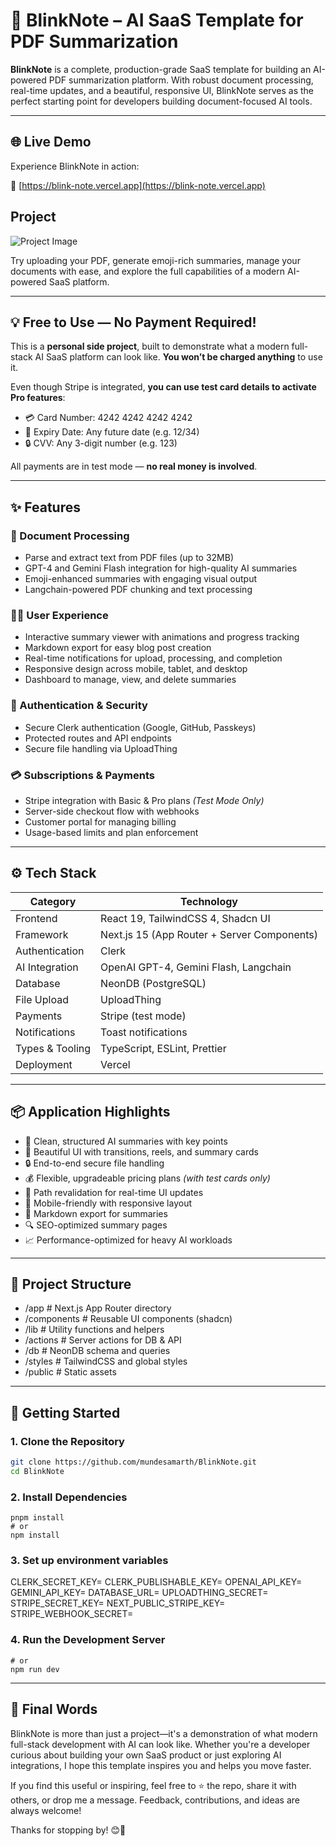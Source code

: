 # 🚀 BlinkNote – AI SaaS Template for PDF Summarization

**BlinkNote** is a complete, production-grade SaaS template for building an AI-powered PDF summarization platform. With robust document processing, real-time updates, and a beautiful, responsive UI, BlinkNote serves as the perfect starting point for developers building document-focused AI tools.

---

## 🌐 Live Demo

Experience BlinkNote in action:

🔗 [https://blink-note.vercel.app](https://blink-note.vercel.app)

## Project 
![Project Image](https://blink-note.vercel.app/opengraph_BlinkNote.png)

Try uploading your PDF, generate emoji-rich summaries, manage your documents with ease, and explore the full capabilities of a modern AI-powered SaaS platform.

---

## 💡 Free to Use — No Payment Required!

This is a **personal side project**, built to demonstrate what a modern full-stack AI SaaS platform can look like. **You won’t be charged anything** to use it.

Even though Stripe is integrated, **you can use test card details to activate Pro features**:

- 💳 Card Number: 4242 4242 4242 4242
- 📆 Expiry Date: Any future date (e.g. 12/34)
- 🔒 CVV: Any 3-digit number (e.g. 123)

All payments are in test mode — **no real money is involved**.

---

## ✨ Features

### 📄 Document Processing

- Parse and extract text from PDF files (up to 32MB)
- GPT-4 and Gemini Flash integration for high-quality AI summaries
- Emoji-enhanced summaries with engaging visual output
- Langchain-powered PDF chunking and text processing

### 🧑‍💻 User Experience

- Interactive summary viewer with animations and progress tracking
- Markdown export for easy blog post creation
- Real-time notifications for upload, processing, and completion
- Responsive design across mobile, tablet, and desktop
- Dashboard to manage, view, and delete summaries

### 🔐 Authentication & Security

- Secure Clerk authentication (Google, GitHub, Passkeys)
- Protected routes and API endpoints
- Secure file handling via UploadThing

### 💳 Subscriptions & Payments

- Stripe integration with Basic & Pro plans _(Test Mode Only)_
- Server-side checkout flow with webhooks
- Customer portal for managing billing
- Usage-based limits and plan enforcement

---

## ⚙️ Tech Stack

| Category        | Technology                                  |
| --------------- | ------------------------------------------- |
| Frontend        | React 19, TailwindCSS 4, Shadcn UI          |
| Framework       | Next.js 15 (App Router + Server Components) |
| Authentication  | Clerk                                       |
| AI Integration  | OpenAI GPT-4, Gemini Flash, Langchain       |
| Database        | NeonDB (PostgreSQL)                         |
| File Upload     | UploadThing                                 |
| Payments        | Stripe (test mode)                          |
| Notifications   | Toast notifications                         |
| Types & Tooling | TypeScript, ESLint, Prettier                |
| Deployment      | Vercel                                      |

---

## 📦 Application Highlights

- 📝 Clean, structured AI summaries with key points
- 🎨 Beautiful UI with transitions, reels, and summary cards
- 🔒 End-to-end secure file handling
- 💰 Flexible, upgradeable pricing plans _(with test cards only)_
- 🔄 Path revalidation for real-time UI updates
- 📱 Mobile-friendly with responsive layout
- 📂 Markdown export for summaries
- 🔍 SEO-optimized summary pages
- 📈 Performance-optimized for heavy AI workloads

---

## 📁 Project Structure

- /app # Next.js App Router directory
- /components # Reusable UI components (shadcn)
- /lib # Utility functions and helpers
- /actions # Server actions for DB & API
- /db # NeonDB schema and queries
- /styles # TailwindCSS and global styles
- /public # Static assets

---

## 🚀 Getting Started

### 1. Clone the Repository

```bash
git clone https://github.com/mundesamarth/BlinkNote.git
cd BlinkNote
```

### 2. Install Dependencies

```
pnpm install
# or
npm install
```

### 3. Set up environment variables

CLERK_SECRET_KEY=
CLERK_PUBLISHABLE_KEY=
OPENAI_API_KEY=
GEMINI_API_KEY=
DATABASE_URL=
UPLOADTHING_SECRET=
STRIPE_SECRET_KEY=
NEXT_PUBLIC_STRIPE_KEY=
STRIPE_WEBHOOK_SECRET=

### 4. Run the Development Server

```pnpm dev
# or
npm run dev
```

---

## 🙌 Final Words

BlinkNote is more than just a project—it's a demonstration of what modern full-stack development with AI can look like. Whether you're a developer curious about building your own SaaS product or just exploring AI integrations, I hope this template inspires you and helps you move faster.

If you find this useful or inspiring, feel free to ⭐️ the repo, share it with others, or drop me a message. Feedback, contributions, and ideas are always welcome!

Thanks for stopping by! 😊🚀
